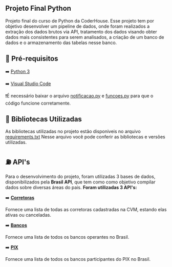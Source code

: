 ## **Projeto Final Python**

Projeto final do curso de Python da CoderHouse. Esse projeto tem por objetivo desenvolver um pipeline de dados, onde foram realizados
a extração dos dados brutos via API, tratamento dos dados visando obter dados mais consistentes para serem analisados, a criação de um
banco de dados e o armazenamento das tabelas nesse banco. 

## :pencil: **Pré-requisitos**

:arrow_right: [Python 3](https://www.python.org/downloads/)

:arrow_right: [Visual Studio Code](https://code.visualstudio.com/download)

:heavy_exclamation_mark:É necessário baixar o arquivo [notificacao.py](https://github.com/iago-cord/Curso-Python/blob/main/Projeto%20Final/requirements.txt) e [funcoes.py](https://github.com/iago-cord/Curso-Python/blob/main/Projeto%20Final/funcoes.py) para que o código funcione corretamente. 

## :notebook_with_decorative_cover: Bibliotecas Utilizadas

As bibliotecas utilizadas no projeto estão disponiveis no arquivo [requirements.txt](https://github.com/iago-cord/Curso-Python/blob/main/Projeto%20Final/requirements.txt)
Nesse arquivo você pode conferir as bibliotecas e versões utilizadas. 

## :fuelpump: API's 

Para o desenvolvimento do projeto, foram utilizadas 3 bases de dados, disponibilizados pela **Brasil API**, que tem como como objetivo 
compilar dados sobre diversas áreas do pais. 
**Foram utilizadas 3 API's:**

:arrow_right: [**Corretoras**](https://brasilapi.com.br/api/cvm/corretoras/v1)

Fornece uma lista de todas as corretoras cadastradas na CVM, estando elas ativas ou canceladas. 

:arrow_right: [**Bancos**](https://brasilapi.com.br/api/banks/v1)

Fornece uma lista de todos os bancos operantes no Brasil.

:arrow_right: [**PIX**](https://brasilapi.com.br/api/pix/v1/participants)

Fornece uma lista de todos os bancos participantes do PIX no Brasil.


